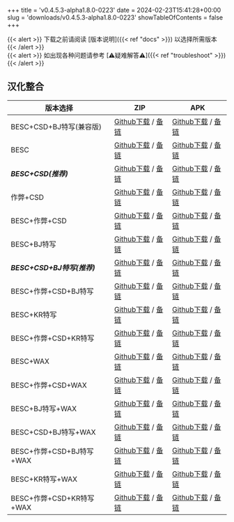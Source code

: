 
+++
title = 'v0.4.5.3-alpha1.8.0-0223'
date = 2024-02-23T15:41:28+00:00
slug = 'downloads/v0.4.5.3-alpha1.8.0-0223'
showTableOfContents = false
+++

{{< alert >}}
下载之前请阅读 [版本说明]({{< ref "docs" >}}) 以选择所需版本
{{< /alert >}}
<br>
{{< alert >}}
如出现各种问题请参考 [⚠疑难解答⚠]({{< ref "troubleshoot" >}})
{{< /alert >}}

## 汉化整合

|         版本选择          |                                                                                                                                                                            ZIP                                                                                                                                                                             |                                                                                                                                                                            APK                                                                                                                                                                             |
|---------------------------|------------------------------------------------------------------------------------------------------------------------------------------------------------------------------------------------------------------------------------------------------------------------------------------------------------------------------------------------------------|------------------------------------------------------------------------------------------------------------------------------------------------------------------------------------------------------------------------------------------------------------------------------------------------------------------------------------------------------------|
|BESC+CSD+BJ特写(兼容版)    |[Github下载](https://github.com/DoL-Lyra/Lyra/releases/download/v0.4.5.3-alpha1.8.0-0223/DoL-0.4.5.3-Lyra-a1.8.0-polyfill-besc-cheat-csd-sideviewbj-0223.zip ) / [备链](https://mirror.ghproxy.com/https://github.com/DoL-Lyra/Lyra/releases/download/v0.4.5.3-alpha1.8.0-0223/DoL-0.4.5.3-Lyra-a1.8.0-polyfill-besc-cheat-csd-sideviewbj-0223.zip )|[Github下载](https://github.com/DoL-Lyra/Lyra/releases/download/v0.4.5.3-alpha1.8.0-0223/DoL-0.4.5.3-Lyra-a1.8.0-polyfill-besc-cheat-csd-sideviewbj-0223.apk ) / [备链](https://mirror.ghproxy.com/https://github.com/DoL-Lyra/Lyra/releases/download/v0.4.5.3-alpha1.8.0-0223/DoL-0.4.5.3-Lyra-a1.8.0-polyfill-besc-cheat-csd-sideviewbj-0223.apk )|
|BESC                       |[Github下载](https://github.com/DoL-Lyra/Lyra/releases/download/v0.4.5.3-alpha1.8.0-0223/DoL-0.4.5.3-Lyra-a1.8.0-besc-0223.zip ) / [备链](https://mirror.ghproxy.com/https://github.com/DoL-Lyra/Lyra/releases/download/v0.4.5.3-alpha1.8.0-0223/DoL-0.4.5.3-Lyra-a1.8.0-besc-0223.zip )                                                            |[Github下载](https://github.com/DoL-Lyra/Lyra/releases/download/v0.4.5.3-alpha1.8.0-0223/DoL-0.4.5.3-Lyra-a1.8.0-besc-0223.apk ) / [备链](https://mirror.ghproxy.com/https://github.com/DoL-Lyra/Lyra/releases/download/v0.4.5.3-alpha1.8.0-0223/DoL-0.4.5.3-Lyra-a1.8.0-besc-0223.apk )                                                            |
|***BESC+CSD(推荐)***       |[Github下载](https://github.com/DoL-Lyra/Lyra/releases/download/v0.4.5.3-alpha1.8.0-0223/DoL-0.4.5.3-Lyra-a1.8.0-besc-csd-0223.zip ) / [备链](https://mirror.ghproxy.com/https://github.com/DoL-Lyra/Lyra/releases/download/v0.4.5.3-alpha1.8.0-0223/DoL-0.4.5.3-Lyra-a1.8.0-besc-csd-0223.zip )                                                    |[Github下载](https://github.com/DoL-Lyra/Lyra/releases/download/v0.4.5.3-alpha1.8.0-0223/DoL-0.4.5.3-Lyra-a1.8.0-besc-csd-0223.apk ) / [备链](https://mirror.ghproxy.com/https://github.com/DoL-Lyra/Lyra/releases/download/v0.4.5.3-alpha1.8.0-0223/DoL-0.4.5.3-Lyra-a1.8.0-besc-csd-0223.apk )                                                    |
|作弊+CSD                   |[Github下载](https://github.com/DoL-Lyra/Lyra/releases/download/v0.4.5.3-alpha1.8.0-0223/DoL-0.4.5.3-Lyra-a1.8.0-cheat-csd-0223.zip ) / [备链](https://mirror.ghproxy.com/https://github.com/DoL-Lyra/Lyra/releases/download/v0.4.5.3-alpha1.8.0-0223/DoL-0.4.5.3-Lyra-a1.8.0-cheat-csd-0223.zip )                                                  |[Github下载](https://github.com/DoL-Lyra/Lyra/releases/download/v0.4.5.3-alpha1.8.0-0223/DoL-0.4.5.3-Lyra-a1.8.0-cheat-csd-0223.apk ) / [备链](https://mirror.ghproxy.com/https://github.com/DoL-Lyra/Lyra/releases/download/v0.4.5.3-alpha1.8.0-0223/DoL-0.4.5.3-Lyra-a1.8.0-cheat-csd-0223.apk )                                                  |
|BESC+作弊+CSD              |[Github下载](https://github.com/DoL-Lyra/Lyra/releases/download/v0.4.5.3-alpha1.8.0-0223/DoL-0.4.5.3-Lyra-a1.8.0-besc-cheat-csd-0223.zip ) / [备链](https://mirror.ghproxy.com/https://github.com/DoL-Lyra/Lyra/releases/download/v0.4.5.3-alpha1.8.0-0223/DoL-0.4.5.3-Lyra-a1.8.0-besc-cheat-csd-0223.zip )                                        |[Github下载](https://github.com/DoL-Lyra/Lyra/releases/download/v0.4.5.3-alpha1.8.0-0223/DoL-0.4.5.3-Lyra-a1.8.0-besc-cheat-csd-0223.apk ) / [备链](https://mirror.ghproxy.com/https://github.com/DoL-Lyra/Lyra/releases/download/v0.4.5.3-alpha1.8.0-0223/DoL-0.4.5.3-Lyra-a1.8.0-besc-cheat-csd-0223.apk )                                        |
|BESC+BJ特写                |[Github下载](https://github.com/DoL-Lyra/Lyra/releases/download/v0.4.5.3-alpha1.8.0-0223/DoL-0.4.5.3-Lyra-a1.8.0-besc-sideviewbj-0223.zip ) / [备链](https://mirror.ghproxy.com/https://github.com/DoL-Lyra/Lyra/releases/download/v0.4.5.3-alpha1.8.0-0223/DoL-0.4.5.3-Lyra-a1.8.0-besc-sideviewbj-0223.zip )                                      |[Github下载](https://github.com/DoL-Lyra/Lyra/releases/download/v0.4.5.3-alpha1.8.0-0223/DoL-0.4.5.3-Lyra-a1.8.0-besc-sideviewbj-0223.apk ) / [备链](https://mirror.ghproxy.com/https://github.com/DoL-Lyra/Lyra/releases/download/v0.4.5.3-alpha1.8.0-0223/DoL-0.4.5.3-Lyra-a1.8.0-besc-sideviewbj-0223.apk )                                      |
|***BESC+CSD+BJ特写(推荐)***|[Github下载](https://github.com/DoL-Lyra/Lyra/releases/download/v0.4.5.3-alpha1.8.0-0223/DoL-0.4.5.3-Lyra-a1.8.0-besc-csd-sideviewbj-0223.zip ) / [备链](https://mirror.ghproxy.com/https://github.com/DoL-Lyra/Lyra/releases/download/v0.4.5.3-alpha1.8.0-0223/DoL-0.4.5.3-Lyra-a1.8.0-besc-csd-sideviewbj-0223.zip )                              |[Github下载](https://github.com/DoL-Lyra/Lyra/releases/download/v0.4.5.3-alpha1.8.0-0223/DoL-0.4.5.3-Lyra-a1.8.0-besc-csd-sideviewbj-0223.apk ) / [备链](https://mirror.ghproxy.com/https://github.com/DoL-Lyra/Lyra/releases/download/v0.4.5.3-alpha1.8.0-0223/DoL-0.4.5.3-Lyra-a1.8.0-besc-csd-sideviewbj-0223.apk )                              |
|BESC+作弊+CSD+BJ特写       |[Github下载](https://github.com/DoL-Lyra/Lyra/releases/download/v0.4.5.3-alpha1.8.0-0223/DoL-0.4.5.3-Lyra-a1.8.0-besc-cheat-csd-sideviewbj-0223.zip ) / [备链](https://mirror.ghproxy.com/https://github.com/DoL-Lyra/Lyra/releases/download/v0.4.5.3-alpha1.8.0-0223/DoL-0.4.5.3-Lyra-a1.8.0-besc-cheat-csd-sideviewbj-0223.zip )                  |[Github下载](https://github.com/DoL-Lyra/Lyra/releases/download/v0.4.5.3-alpha1.8.0-0223/DoL-0.4.5.3-Lyra-a1.8.0-besc-cheat-csd-sideviewbj-0223.apk ) / [备链](https://mirror.ghproxy.com/https://github.com/DoL-Lyra/Lyra/releases/download/v0.4.5.3-alpha1.8.0-0223/DoL-0.4.5.3-Lyra-a1.8.0-besc-cheat-csd-sideviewbj-0223.apk )                  |
|BESC+KR特写                |[Github下载](https://github.com/DoL-Lyra/Lyra/releases/download/v0.4.5.3-alpha1.8.0-0223/DoL-0.4.5.3-Lyra-a1.8.0-besc-sideviewkr-0223.zip ) / [备链](https://mirror.ghproxy.com/https://github.com/DoL-Lyra/Lyra/releases/download/v0.4.5.3-alpha1.8.0-0223/DoL-0.4.5.3-Lyra-a1.8.0-besc-sideviewkr-0223.zip )                                      |[Github下载](https://github.com/DoL-Lyra/Lyra/releases/download/v0.4.5.3-alpha1.8.0-0223/DoL-0.4.5.3-Lyra-a1.8.0-besc-sideviewkr-0223.apk ) / [备链](https://mirror.ghproxy.com/https://github.com/DoL-Lyra/Lyra/releases/download/v0.4.5.3-alpha1.8.0-0223/DoL-0.4.5.3-Lyra-a1.8.0-besc-sideviewkr-0223.apk )                                      |
|BESC+作弊+CSD+KR特写       |[Github下载](https://github.com/DoL-Lyra/Lyra/releases/download/v0.4.5.3-alpha1.8.0-0223/DoL-0.4.5.3-Lyra-a1.8.0-besc-cheat-csd-sideviewkr-0223.zip ) / [备链](https://mirror.ghproxy.com/https://github.com/DoL-Lyra/Lyra/releases/download/v0.4.5.3-alpha1.8.0-0223/DoL-0.4.5.3-Lyra-a1.8.0-besc-cheat-csd-sideviewkr-0223.zip )                  |[Github下载](https://github.com/DoL-Lyra/Lyra/releases/download/v0.4.5.3-alpha1.8.0-0223/DoL-0.4.5.3-Lyra-a1.8.0-besc-cheat-csd-sideviewkr-0223.apk ) / [备链](https://mirror.ghproxy.com/https://github.com/DoL-Lyra/Lyra/releases/download/v0.4.5.3-alpha1.8.0-0223/DoL-0.4.5.3-Lyra-a1.8.0-besc-cheat-csd-sideviewkr-0223.apk )                  |
|BESC+WAX                   |[Github下载](https://github.com/DoL-Lyra/Lyra/releases/download/v0.4.5.3-alpha1.8.0-0223/DoL-0.4.5.3-Lyra-a1.8.0-besc-wax-0223.zip ) / [备链](https://mirror.ghproxy.com/https://github.com/DoL-Lyra/Lyra/releases/download/v0.4.5.3-alpha1.8.0-0223/DoL-0.4.5.3-Lyra-a1.8.0-besc-wax-0223.zip )                                                    |[Github下载](https://github.com/DoL-Lyra/Lyra/releases/download/v0.4.5.3-alpha1.8.0-0223/DoL-0.4.5.3-Lyra-a1.8.0-besc-wax-0223.apk ) / [备链](https://mirror.ghproxy.com/https://github.com/DoL-Lyra/Lyra/releases/download/v0.4.5.3-alpha1.8.0-0223/DoL-0.4.5.3-Lyra-a1.8.0-besc-wax-0223.apk )                                                    |
|BESC+作弊+CSD+WAX          |[Github下载](https://github.com/DoL-Lyra/Lyra/releases/download/v0.4.5.3-alpha1.8.0-0223/DoL-0.4.5.3-Lyra-a1.8.0-besc-wax-cheat-csd-0223.zip ) / [备链](https://mirror.ghproxy.com/https://github.com/DoL-Lyra/Lyra/releases/download/v0.4.5.3-alpha1.8.0-0223/DoL-0.4.5.3-Lyra-a1.8.0-besc-wax-cheat-csd-0223.zip )                                |[Github下载](https://github.com/DoL-Lyra/Lyra/releases/download/v0.4.5.3-alpha1.8.0-0223/DoL-0.4.5.3-Lyra-a1.8.0-besc-wax-cheat-csd-0223.apk ) / [备链](https://mirror.ghproxy.com/https://github.com/DoL-Lyra/Lyra/releases/download/v0.4.5.3-alpha1.8.0-0223/DoL-0.4.5.3-Lyra-a1.8.0-besc-wax-cheat-csd-0223.apk )                                |
|BESC+BJ特写+WAX            |[Github下载](https://github.com/DoL-Lyra/Lyra/releases/download/v0.4.5.3-alpha1.8.0-0223/DoL-0.4.5.3-Lyra-a1.8.0-besc-wax-sideviewbj-0223.zip ) / [备链](https://mirror.ghproxy.com/https://github.com/DoL-Lyra/Lyra/releases/download/v0.4.5.3-alpha1.8.0-0223/DoL-0.4.5.3-Lyra-a1.8.0-besc-wax-sideviewbj-0223.zip )                              |[Github下载](https://github.com/DoL-Lyra/Lyra/releases/download/v0.4.5.3-alpha1.8.0-0223/DoL-0.4.5.3-Lyra-a1.8.0-besc-wax-sideviewbj-0223.apk ) / [备链](https://mirror.ghproxy.com/https://github.com/DoL-Lyra/Lyra/releases/download/v0.4.5.3-alpha1.8.0-0223/DoL-0.4.5.3-Lyra-a1.8.0-besc-wax-sideviewbj-0223.apk )                              |
|BESC+CSD+BJ特写+WAX        |[Github下载](https://github.com/DoL-Lyra/Lyra/releases/download/v0.4.5.3-alpha1.8.0-0223/DoL-0.4.5.3-Lyra-a1.8.0-besc-wax-csd-sideviewbj-0223.zip ) / [备链](https://mirror.ghproxy.com/https://github.com/DoL-Lyra/Lyra/releases/download/v0.4.5.3-alpha1.8.0-0223/DoL-0.4.5.3-Lyra-a1.8.0-besc-wax-csd-sideviewbj-0223.zip )                      |[Github下载](https://github.com/DoL-Lyra/Lyra/releases/download/v0.4.5.3-alpha1.8.0-0223/DoL-0.4.5.3-Lyra-a1.8.0-besc-wax-csd-sideviewbj-0223.apk ) / [备链](https://mirror.ghproxy.com/https://github.com/DoL-Lyra/Lyra/releases/download/v0.4.5.3-alpha1.8.0-0223/DoL-0.4.5.3-Lyra-a1.8.0-besc-wax-csd-sideviewbj-0223.apk )                      |
|BESC+作弊+CSD+BJ特写+WAX   |[Github下载](https://github.com/DoL-Lyra/Lyra/releases/download/v0.4.5.3-alpha1.8.0-0223/DoL-0.4.5.3-Lyra-a1.8.0-besc-wax-cheat-csd-sideviewbj-0223.zip ) / [备链](https://mirror.ghproxy.com/https://github.com/DoL-Lyra/Lyra/releases/download/v0.4.5.3-alpha1.8.0-0223/DoL-0.4.5.3-Lyra-a1.8.0-besc-wax-cheat-csd-sideviewbj-0223.zip )          |[Github下载](https://github.com/DoL-Lyra/Lyra/releases/download/v0.4.5.3-alpha1.8.0-0223/DoL-0.4.5.3-Lyra-a1.8.0-besc-wax-cheat-csd-sideviewbj-0223.apk ) / [备链](https://mirror.ghproxy.com/https://github.com/DoL-Lyra/Lyra/releases/download/v0.4.5.3-alpha1.8.0-0223/DoL-0.4.5.3-Lyra-a1.8.0-besc-wax-cheat-csd-sideviewbj-0223.apk )          |
|BESC+KR特写+WAX            |[Github下载](https://github.com/DoL-Lyra/Lyra/releases/download/v0.4.5.3-alpha1.8.0-0223/DoL-0.4.5.3-Lyra-a1.8.0-besc-wax-sideviewkr-0223.zip ) / [备链](https://mirror.ghproxy.com/https://github.com/DoL-Lyra/Lyra/releases/download/v0.4.5.3-alpha1.8.0-0223/DoL-0.4.5.3-Lyra-a1.8.0-besc-wax-sideviewkr-0223.zip )                              |[Github下载](https://github.com/DoL-Lyra/Lyra/releases/download/v0.4.5.3-alpha1.8.0-0223/DoL-0.4.5.3-Lyra-a1.8.0-besc-wax-sideviewkr-0223.apk ) / [备链](https://mirror.ghproxy.com/https://github.com/DoL-Lyra/Lyra/releases/download/v0.4.5.3-alpha1.8.0-0223/DoL-0.4.5.3-Lyra-a1.8.0-besc-wax-sideviewkr-0223.apk )                              |
|BESC+作弊+CSD+KR特写+WAX   |[Github下载](https://github.com/DoL-Lyra/Lyra/releases/download/v0.4.5.3-alpha1.8.0-0223/DoL-0.4.5.3-Lyra-a1.8.0-besc-wax-cheat-csd-sideviewkr-0223.zip ) / [备链](https://mirror.ghproxy.com/https://github.com/DoL-Lyra/Lyra/releases/download/v0.4.5.3-alpha1.8.0-0223/DoL-0.4.5.3-Lyra-a1.8.0-besc-wax-cheat-csd-sideviewkr-0223.zip )          |[Github下载](https://github.com/DoL-Lyra/Lyra/releases/download/v0.4.5.3-alpha1.8.0-0223/DoL-0.4.5.3-Lyra-a1.8.0-besc-wax-cheat-csd-sideviewkr-0223.apk ) / [备链](https://mirror.ghproxy.com/https://github.com/DoL-Lyra/Lyra/releases/download/v0.4.5.3-alpha1.8.0-0223/DoL-0.4.5.3-Lyra-a1.8.0-besc-wax-cheat-csd-sideviewkr-0223.apk )          |
